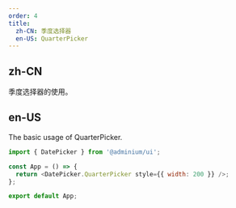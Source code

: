 ```yaml
---
order: 4
title:
  zh-CN: 季度选择器
  en-US: QuarterPicker
---
```


## zh-CN

季度选择器的使用。

## en-US

The basic usage of QuarterPicker.

```js
import { DatePicker } from '@adminium/ui';

const App = () => {
  return <DatePicker.QuarterPicker style={{ width: 200 }} />;
};

export default App;
```
